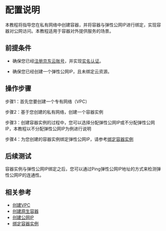 # 配置说明

本教程将指导您在私有网络中创建容器，并将容器与弹性公网IP进行绑定，实现容器对公网访问。本教程适用于容器对外提供服务的场景。

## 前提条件

- 确保您已经[注册京东云账号](https://user.jdcloud.com/register?returnUrl=https%3A%2F%2Fwww.jdcloud.com%2F)，并实现[实名认证](https://realname.jdcloud.com/account/verify)。

- 确保您已经创建一个弹性公网IP，且未绑定云资源。

## 操作步骤

步骤1：首先您要创建一个专有网络（VPC）

步骤2：基于您创建的私有网络，创建一个容器实例

步骤3：创建容器实例的过程中，您可以选择分配弹性公网IP或不分配弹性公网IP，本教程以不分配弹性公网IP为例进行说明

步骤4：为您创建的容器实例绑定弹性公网IP，请参考[绑定容器实例](Associate-Elastic-IP-to-Container.md)

## 后续测试

容器实例与弹性公网IP绑定之后，您可以通过Ping弹性公网IP地址的方式来检测弹性公网IP的连通性。

## 相关参考
- [创建VPC](https://docs.jdcloud.com/cn/virtual-private-cloud/vpc-configuration)
- [创建原生容器](https://docs.jdcloud.com/cn/native-container/create-to-instance)
- [创建公网IP](https://docs.jdcloud.com/cn/elastic-ip/create-elastic-ip)
- [绑定容器实例](Associate-Elastic-IP-to-Container.md)

